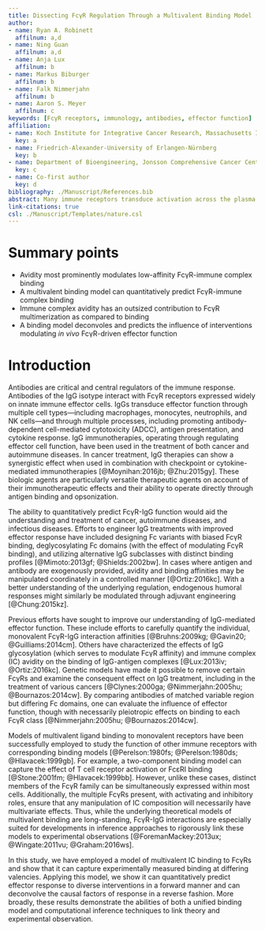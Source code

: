 ```yaml
---
title: Dissecting FcγR Regulation Through a Multivalent Binding Model
author:
- name: Ryan A. Robinett
  affilnum: a,d
- name: Ning Guan
  affilnum: a,d
- name: Anja Lux
  affilnum: b
- name: Markus Biburger
  affilnum: b
- name: Falk Nimmerjahn
  affilnum: b
- name: Aaron S. Meyer
  affilnum: c
keywords: [FcγR receptors, immunology, antibodies, effector function]
affiliation:
- name: Koch Institute for Integrative Cancer Research, Massachusetts Institute of Technology, Cambridge, MA
  key: a
- name: Friedrich-Alexander-University of Erlangen-Nürnberg
  key: b
- name: Department of Bioengineering, Jonsson Comprehensive Cancer Center, Eli and Edythe Broad Center of Regenerative Medicine and Stem Cell Research; University of California, Los Angeles
  key: c
- name: Co-first author
  key: d
bibliography: ./Manuscript/References.bib
abstract: Many immune receptors transduce activation across the plasma membrane through their clustering. With Fcγ receptors, this clustering is driven by binding to antibodies of differing affinities that are in turn bound to multivalent antigen. As a consequence of this activation mechanism, accounting for and rationally manipulating IgG effector function is complicated by, among other factors, differing affinities between FcγR species and changes in the valency of antigen binding. In this study, we show that a model of multivalent receptor-ligand binding can effectively account for the contribution of IgG-FcγR affinity and immune complex valency. This model in turn enables us to make specific predictions about the effect of immune complexes of defined composition. In total, these results enable both rational immune complex design for a desired IgG effector function and the deconvolution of effector function by immune complexes.
link-citations: true
csl: ./Manuscript/Templates/nature.csl
---
```


# Summary points

- Avidity most prominently modulates low-affinity FcγR-immune complex binding
- A multivalent binding model can quantitatively predict FcγR-immune complex binding
- Immune complex avidity has an outsized contribution to FcγR multimerization as compared to binding
- A binding model deconvoles and predicts the influence of interventions modulating *in vivo* FcγR-driven effector function

# Introduction

Antibodies are critical and central regulators of the immune response. Antibodies of the IgG isotype interact with FcγR receptors expressed widely on innate immune effector cells. IgGs transduce effector function through multiple cell types—including macrophages, monocytes, neutrophils, and NK cells—and through multiple processes, including promoting antibody-dependent cell-mediated cytotoxicity (ADCC), antigen presentation, and cytokine response. IgG immunotherapies, operating through regulating effector cell function, have been used in the treatment of both cancer and autoimmune diseases. In cancer treatment, IgG therapies can show a synergistic effect when used in combination with checkpoint or cytokine-mediated immunotherapies [@Moynihan:2016jb; @Zhu:2015gy]. These biologic agents are particularly versatile therapeutic agents on account of their immunotherapeutic effects and their ability to operate directly through antigen binding and opsonization.

The ability to quantitatively predict FcγR-IgG function would aid the understanding and treatment of cancer, autoimmune diseases, and infectious diseases. Efforts to engineer IgG treatments with improved effector response have included designing Fc variants with biased FcγR binding, deglycosylating Fc domains (with the effect of modulating FcγR binding), and utilizing alternative IgG subclasses with distinct binding profiles [@Mimoto:2013gf; @Shields:2002bw]. In cases where antigen and antibody are exogenously provided, avidity and binding affinities may be manipulated coordinately in a controlled manner [@Ortiz:2016kc]. With a better understanding of the underlying regulation, endogenous humoral responses might similarly be modulated through adjuvant engineering [@Chung:2015kz].

Previous efforts have sought to improve our understanding of IgG-mediated effector function. These include efforts to carefully quantify the individual, monovalent FcγR-IgG interaction affinities [@Bruhns:2009kg; @Gavin20; @Guilliams:2014cm]. Others have characterized the effects of IgG glycosylation (which serves to modulate FcγR affinity) and immune complex (IC) avidity on the binding of IgG-antigen complexes [@Lux:2013iv; @Ortiz:2016kc]. Genetic models have made it possible to remove certain FcγRs and examine the consequent effect on IgG treatment, including in the treatment of various cancers [@Clynes:2000ga; @Nimmerjahn:2005hu; @Bournazos:2014cw]. By comparing antibodies of matched variable region but differing Fc domains, one can evaluate the influence of effector function, though with necessarily pleiotropic effects on binding to each FcγR class [@Nimmerjahn:2005hu; @Bournazos:2014cw].

Models of multivalent ligand binding to monovalent receptors have been successfully employed to study the function of other immune receptors with corresponding binding models [@Perelson:1980fs; @Perelson:1980ds; @Hlavacek:1999gb]. For example, a two-component binding model can capture the effect of T cell receptor activation or FcεRI binding [@Stone:2001fm; @Hlavacek:1999bb]. However, unlike these cases, distinct members of the FcγR family can be simultaneously expressed within most cells. Additionally, the multiple FcγRs present, with activating and inhibitory roles, ensure that any manipulation of IC composition will necessarily have multivariate effects. Thus, while the underlying theoretical models of multivalent binding are long-standing, FcγR-IgG interactions are especially suited for developments in inference approaches to rigorously link these models to experimental observations [@ForemanMackey:2013ux; @Wingate:2011vu; @Graham:2016ws].

In this study, we have employed a model of multivalent IC binding to FcγRs and show that it can capture experimentally measured binding at differing valencies. Applying this model, we show it can quantitatively predict effector response to diverse interventions in a forward manner and can deconvolve the causal factors of response in a reverse fashion. More broadly, these results demonstrate the abilities of both a unified binding model and computational inference techniques to link theory and experimental observation.
